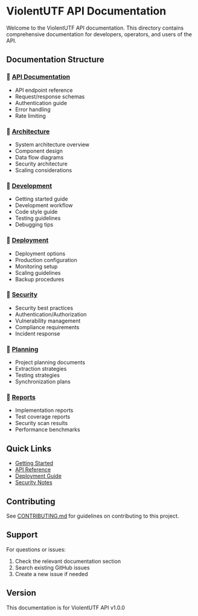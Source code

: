 # ViolentUTF API Documentation

Welcome to the ViolentUTF API documentation. This directory contains comprehensive documentation for developers, operators, and users of the API.

## Documentation Structure

### 📁 [API Documentation](./api/)
- API endpoint reference
- Request/response schemas
- Authentication guide
- Error handling
- Rate limiting

### 📁 [Architecture](./architecture/)
- System architecture overview
- Component design
- Data flow diagrams
- Security architecture
- Scaling considerations

### 📁 [Development](./development/)
- Getting started guide
- Development workflow
- Code style guide
- Testing guidelines
- Debugging tips

### 📁 [Deployment](./deployment/)
- Deployment options
- Production configuration
- Monitoring setup
- Scaling guidelines
- Backup procedures

### 📁 [Security](./security/)
- Security best practices
- Authentication/Authorization
- Vulnerability management
- Compliance requirements
- Incident response

### 📁 [Planning](./planning/)
- Project planning documents
- Extraction strategies
- Testing strategies
- Synchronization plans

### 📁 [Reports](./reports/)
- Implementation reports
- Test coverage reports
- Security scan results
- Performance benchmarks

## Quick Links

- [Getting Started](./development/README.md#getting-started)
- [API Reference](./api/README.md)
- [Deployment Guide](./deployment/README.md)
- [Security Notes](./security/SECURITY_NOTES.md)

## Contributing

See [CONTRIBUTING.md](../CONTRIBUTING.md) for guidelines on contributing to this project.

## Support

For questions or issues:
1. Check the relevant documentation section
2. Search existing GitHub issues
3. Create a new issue if needed

## Version

This documentation is for ViolentUTF API v1.0.0
